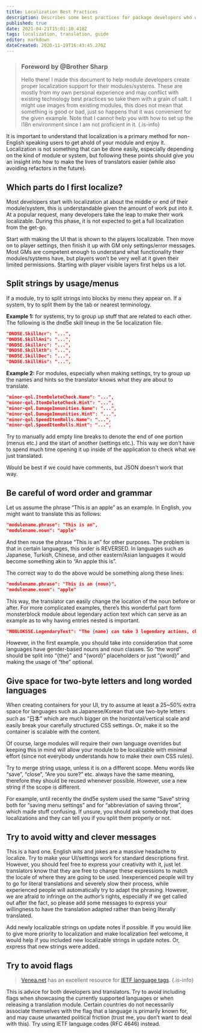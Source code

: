 ```yaml
---
title: Localization Best Practices
description: Describes some best practices for package developers who wish to enable their package to be translated.
published: true
date: 2021-04-21T15:01:10.418Z
tags: localization, translation, guide
editor: markdown
dateCreated: 2020-11-19T16:43:45.270Z
---
```


> ### Foreword by @Brother Sharp
> Hello there!
> I made this document to help module developers create proper localization support for their modules/systems. These are mostly from my own personal experience and may conflict with existing technology best practices so take them with a grain of salt. I might use images from existing modules, this does not mean that something is good or bad, just so happens that it was convenient for the given example. Note that I cannot help you with how to set up the l18n environment since I am not proficient in it.
{.is-info}

It is important to understand that localization is a primary method for non-English speaking users to get ahold of your module and enjoy it. Localization is not something that can be done easily, especially depending on the kind of module or system, but following these points should give you an insight into how to make the lives of translators easier (while also avoiding refactors in the future).

## Which parts do I first localize?
Most developers start with localization at about the middle or end of their module/system, this is understandable given the amount of work put into it. At a popular request, many developers take the leap to make their work localizable. During this phase, it is not expected to get a full localization from the get-go.

Start with making the UI that is shown to the players localizable. Then move on to player settings, then finish it up with GM only settings/error messages. Most GMs are competent enough to understand what functionality their modules/systems have, but players won’t be very well at it given their limited permissions. Starting with player visible layers first helps us a lot.

## Split strings by usage/menus
If a module, try to split strings into blocks by menu they appear on. If a system, try to split them by the tab or nearest terminology.

**Example 1:** for systems, try to group up stuff that are related to each other. The following is the dnd5e skill lineup in the 5e localization file.

```json
"DND5E.SkillAcr": "...",
"DND5E.SkillAni": "...",
"DND5E.SkillArc": "...",
"DND5E.SkillAth": "...",
"DND5E.SkillDec": "...",
"DND5E.SkillHis": "...",
```

**Example 2:** For modules, especially when making settings, try to group up the names and hints so the translator knows what they are about to translate.

```json
"minor-qol.ItemDeleteCheck.Name": "...",
"minor-qol.ItemDeleteCheck.Hint": "...",
"minor-qol.DamageImmunities.Name": "...",
"minor-qol.DamageImmunities.Hint": "...",
"minor-qol.SpeedItemRolls.Name": "...",
"minor-qol.SpeedItemRolls.Hint": "...",
```
Try to manually add empty line breaks to denote the end of one portion (menus etc.) and the start of another (settings etc.). This way we don’t have to spend much time opening it up inside of the application to check what we just translated.

Would be best if we could have comments, but JSON doesn’t work that way.

## Be careful of word order and grammar
Let us assume the phrase “This is an apple” as an example. In English, you might want to translate this as follows:

```json
"modulename.phrase": "This is an",
"modulename.noun": "apple"
```

And then reuse the phrase “This is an” for other purposes. The problem is that in certain languages, this order is REVERSED. In languages such as Japanese, Turkish, Chinese, and other eastern/Asian languages it would become something akin to “An apple this is”.

The correct way to do the above would be something along these lines:
```json
"modulename.phrase": "This is an {noun}",
"modulename.noun": "apple"
```

This way, the translator can easily change the location of the noun before or after. For more complicated examples, there’s this wonderful part form monsterblock module about legendary action text which can serve as an example as to why having entries nested is important.

```json
"MOBLOKS5E.LegendaryText": "The {name} can take 3 legendary actions, choosing from the options below. Only one legendary action option can be used at a time and only at the end of another creature's turn. The {name} regains spent legendary actions at the start of its turn."
```

However, in the first example, you should take into consideration that some languages have gender-based nouns and noun classes. So “the word” should be split into “{the}” and “{word}” placeholders or just “{word}” and making the usage of “the” optional.

## Give space for two-byte letters and long worded languages
When creating containers for your UI, try to assume at least a 25~50% extra space for languages such as Japanese/Korean that use two-byte letters such as “日本” which are much bigger on the horizontal/vertical scale and easily break your carefully structured CSS settings. Or, make it so the container is scalable with the content.

Of course, large modules will require their own language overrides but keeping this in mind will allow your module to be localizable with minimal effort (since not everybody understands how to make their own CSS rules).

Try to merge string usage, unless it is on a different scope. Menu words like “save”, “close”, “Are you sure?” etc. always have the same meaning, therefore they should be reused whenever possible. However, use a new string if the scope is different.

For example, until recently the dnd5e system used the same “Save” string both for “saving menu settings” and for “abbreviation of saving throw”, which made stuff confusing. If unsure, you should ask somebody that does localizations and they can tell you if you split them properly or not.

## Try to avoid witty and clever messages
This is a hard one. English wits and jokes are a massive headache to localize. Try to make your UI/settings work for standard descriptions first. However, you should feel free to express your creativity with it, just let translators know that they are free to change these expressions to match the locale of where they are going to be used. Inexperienced people will try to go for literal translations and severely slow their process, while experienced people will automatically try to adapt the phrasing. However, we are afraid to infringe on the author’s rights, especially if we get called out after the fact, so please add some messages to express your willingness to have the translation adapted rather than being literally translated.

Add newly localizable strings on update notes if possible. If you would like to give more priority to localization and make localization feel welcome, it would help if you included new localizable strings in update notes. Or, express that new strings were added.

## Try to avoid flags
> [Venea.net](https://www.venea.net/web/culture_code) has an excellent resource for [IETF language tags](https://en.wikipedia.org/wiki/IETF_language_tag).
{.is-info}

This is advice for both developers and translators. Try to avoid including flags when showcasing the currently supported languages or when releasing a translation module. Certain countries do not necessarily associate themselves with the flag that a language is primarily known for, and may cause unwanted political friction (trust me, you don’t want to deal with this). Try using IETF language codes (RFC 4646) instead.
